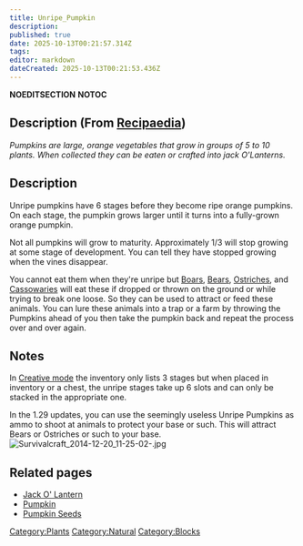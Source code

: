 ```yaml
---
title: Unripe_Pumpkin
description: 
published: true
date: 2025-10-13T00:21:57.314Z
tags: 
editor: markdown
dateCreated: 2025-10-13T00:21:53.436Z
---
```


__NOEDITSECTION__ __NOTOC__

## Description (From [Recipaedia](Recipaedia "wikilink"))

*Pumpkins are large, orange vegetables that grow in groups of 5 to 10
plants. When collected they can be eaten or crafted into jack
O'Lanterns.*

## Description

Unripe pumpkins have 6 stages before they become ripe orange pumpkins.
On each stage, the pumpkin grows larger until it turns into a
fully-grown orange pumpkin.

Not all pumpkins will grow to maturity. Approximately 1/3 will stop
growing at some stage of development. You can tell they have stopped
growing when the vines disappear.

You cannot eat them when they're unripe but
[Boars](Wildboar "wikilink"), [Bears](Brown_Bear "wikilink"),
[Ostriches](Ostrich "wikilink"), and
[Cassowaries](Cassowary "wikilink") will eat these if dropped or thrown
on the ground or while trying to break one loose. So they can be used to
attract or feed these animals. You can lure these animals into a trap or
a farm by throwing the Pumpkins ahead of you then take the pumpkin back
and repeat the process over and over again.

## Notes

In [Creative mode](Creative_Gamemode "wikilink") the inventory only
lists 3 stages but when placed in inventory or a chest, the unripe
stages take up 6 slots and can only be stacked in the appropriate one.

In the 1.29 updates, you can use the seemingly useless Unripe Pumpkins
as ammo to shoot at animals to protect your base or such. This will
attract Bears or Ostriches or such to your base.
![Survivalcraft_2014-12-20_11-25-02-.jpg](Survivalcraft_2014-12-20_11-25-02-.jpg
"Survivalcraft_2014-12-20_11-25-02-.jpg")

## Related pages

  - [Jack O' Lantern](Jack_O'_Lantern "wikilink")
  - [Pumpkin](Pumpkin "wikilink")
  - [Pumpkin Seeds](Pumpkin_Seeds "wikilink")

[Category:Plants](Category:Plants "wikilink")
[Category:Natural](Category:Natural "wikilink")
[Category:Blocks](Category:Blocks "wikilink")